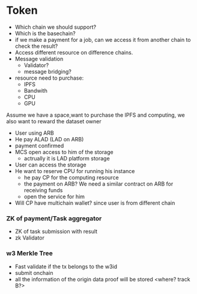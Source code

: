 # Token

* Which chain we should support?
* Which is the basechain?
* if we make a payment for a job,  can we access it from another chain to check the result?
* Access different resource on difference chains.
* Message validation
  * Validator?
  * message bridging?
* resource need to purchase:
  * IPFS
  * Bandwith
  * CPU
  * GPU

Assume we have a space,want to purchase the IPFS and computing, we also want to reward the dataset owner

* User using ARB
* He pay ALAD (LAD on ARB)
* payment confirmed
* MCS open access to him of the storage
  * actrually it is LAD platform storage
* User can access the storage&#x20;
* He want to reserve CPU for running his instance
  * he pay CP for the computing resource
  * the payment on ARB? We need a similar contract on ARB for receiving funds
  * open the service for him
* Will CP have multichain wallet? since user is from different chain

### ZK of payment/Task aggregator

* ZK of task submission with result
* zk Validator

### w3 Merkle Tree

* Fast validate if the tx belongs to the w3id
* submit onchain
* all the information of the origin data proof will be stored \<where? track B?>
